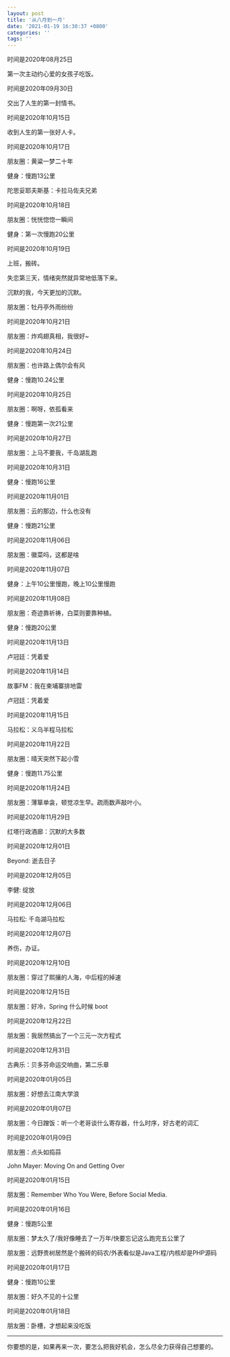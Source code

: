 ```yaml
---
layout: post
title: '从八月到一月'
date: '2021-01-19 16:30:37 +0800'
categories: ''
tags: ''
---
```


时间是2020年08月25日

第一次主动约心爱的女孩子吃饭。

时间是2020年09月30日

交出了人生的第一封情书。

时间是2020年10月15日

收到人生的第一张好人卡。

时间是2020年10月17日

朋友圈：黄粱一梦二十年

健身：慢跑13公里

陀思妥耶夫斯基：卡拉马佐夫兄弟

时间是2020年10月18日

朋友圈：恍恍惚惚一瞬间

健身：第一次慢跑20公里

时间是2020年10月19日

上班，搬砖。

失恋第三天，情绪突然就异常地低落下来。

沉默的我，今天更加的沉默。

朋友圈：牡丹亭外雨纷纷

时间是2020年10月21日

朋友圈：炸鸡翅真相，我很好~

时间是2020年10月24日

朋友圈：也许路上偶尔会有风

健身：慢跑10.24公里

时间是2020年10月25日

朋友圈：啊呀，依孤看来

健身：慢跑第一次21公里

时间是2020年10月27日

朋友圈：上马不要我，千岛湖乱跑

时间是2020年10月31日

健身：慢跑16公里

时间是2020年11月01日

朋友圈：云的那边，什么也没有

健身：慢跑21公里

时间是2020年11月06日

朋友圈：徽菜吗，这都是啥

时间是2020年11月07日

健身：上午10公里慢跑，晚上10公里慢跑

时间是2020年11月08日

朋友圈：奇迹靠祈祷，白菜则要靠种植。

健身：慢跑20公里

时间是2020年11月13日

卢冠廷：凭着爱

时间是2020年11月14日

故事FM：我在柬埔寨排地雷

卢冠廷：凭着爱

时间是2020年11月15日

马拉松：义乌半程马拉松

时间是2020年11月22日

朋友圈：晴天突然下起小雪

健身：慢跑11.75公里

时间是2020年11月24日

朋友圈：薄箪单衾，顿觉凉生早。疏雨数声敲叶小。

时间是2020年11月29日

红塔行政酒廊：沉默的大多数

时间是2020年12月01日

Beyond: 逝去日子

时间是2020年12月05日

李健: 绽放

时间是2020年12月06日

马拉松: 千岛湖马拉松

时间是2020年12月07日

养伤，办证。

时间是2020年12月10日

朋友圈：穿过了熙攘的人海，中后程的掉速

时间是2020年12月15日

朋友圈：好冷，Spring 什么时候 boot

时间是2020年12月22日

朋友圈：我居然搞出了一个三元一次方程式

时间是2020年12月31日

古典乐：贝多芬命运交响曲，第二乐章

时间是2020年01月05日

朋友圈：好想去江南大学浪

时间是2020年01月07日

朋友圈：今日蹭饭：听一个老哥谈什么寄存器，什么时序，好古老的词汇

时间是2020年01月09日

朋友圈：点头如捣蒜

John Mayer: Moving On and Getting Over

时间是2020年01月15日

朋友圈：Remember Who You Were, Before Social Media.

时间是2020年01月16日

健身：慢跑5公里

朋友圈：梦太久了/我好像睡去了一万年/快要忘记这么跑完五公里了

朋友圈：远野贵树居然是个搬砖的码农/外表看似是Java工程/内核却是PHP源码

时间是2020年01月17日

健身：慢跑10公里

朋友圈：好久不见的十公里

时间是2020年01月18日

朋友圈：卧槽，才想起来没吃饭

- - -

你要想的是，如果再来一次，要怎么把我好机会，怎么尽全力获得自己想要的。
